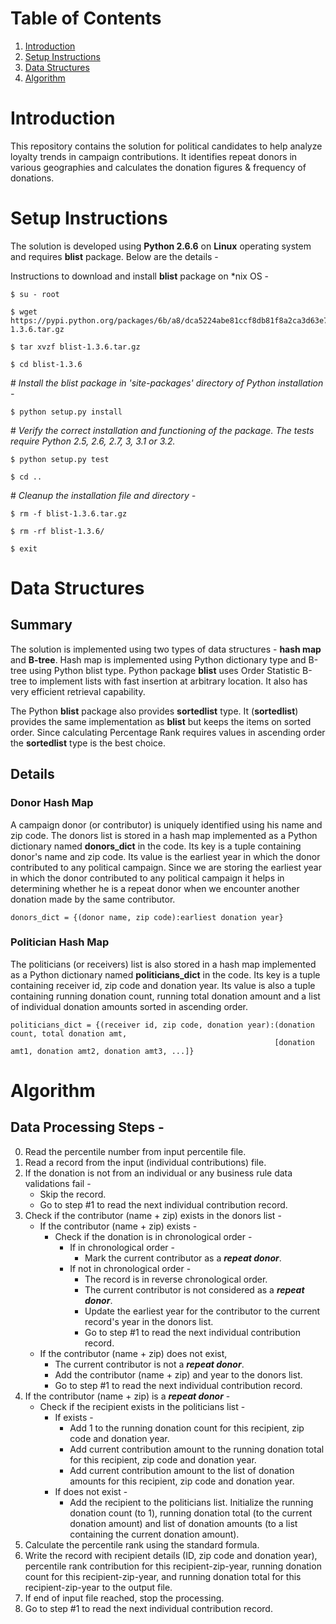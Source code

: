 # Table of Contents
1. [Introduction](README.md#introduction)
1. [Setup Instructions](README.md#setup-instructions)
1. [Data Structures](README.md#data-structures)
1. [Algorithm](README.md#Algorithm)

# Introduction
This repository contains the solution for political candidates to help analyze loyalty trends in campaign contributions. It identifies repeat donors in various geographies and calculates the donation figures & frequency of donations. 

# Setup Instructions
The solution is developed using **Python 2.6.6** on **Linux** operating system and requires **blist** package. Below are the details - 

Instructions to download and install **blist** package on \*nix OS -

```
$ su - root
```

```
$ wget https://pypi.python.org/packages/6b/a8/dca5224abe81ccf8db81f8a2ca3d63e7a5fa7a86adc198d4e268c67ce884/blist-1.3.6.tar.gz
```

```
$ tar xvzf blist-1.3.6.tar.gz
```

```
$ cd blist-1.3.6
```

\# *Install the blist package in 'site-packages' directory of Python installation -*

```
$ python setup.py install
```

\# *Verify the correct installation and functioning of the package. The tests require Python 2.5, 2.6, 2.7, 3, 3.1 or 3.2.*

```
$ python setup.py test
```

```
$ cd ..
```

\# *Cleanup the installation file and directory -*

```
$ rm -f blist-1.3.6.tar.gz 
```

```
$ rm -rf blist-1.3.6/
```

```
$ exit
```


# Data Structures
## Summary
The solution is implemented using two types of data structures - **hash map** and **B-tree**. Hash map is implemented using Python dictionary type and B-tree using Python blist type. Python package **blist** uses Order Statistic B-tree to implement lists with fast insertion at arbitrary location. It also has very efficient retrieval capability. 

The Python **blist** package also provides **sortedlist** type. It (**sortedlist**) provides the same implementation as **blist** but keeps the items on sorted order. Since calculating Percentage Rank requires values in ascending order the **sortedlist** type is the best choice. 

## Details
### Donor Hash Map
A campaign donor (or contributor) is uniquely identified using his name and zip code. The donors list is stored in a hash map implemented as a Python dictionary named **donors\_dict** in the code. Its key is a tuple containing donor's name and zip code. Its value is the earliest year in which the donor contributed to any political campaign. Since we are storing the earliest year in which the donor contributed to any political campaign it helps in determining whether he is a repeat donor when we encounter another donation made by the same contributor. 

```
donors_dict = {(donor name, zip code):earliest donation year}
```

### Politician Hash Map
The politicians (or receivers) list is also stored in a hash map implemented as a Python dictionary named **politicians\_dict** in the code. Its key is a tuple containing receiver id, zip code and donation year. Its value is also a tuple containing running donation count, running total donation amount and a list of individual donation amounts sorted in ascending order. 

```
politicians_dict = {(receiver id, zip code, donation year):(donation count, total donation amt, 
                                                           [donation amt1, donation amt2, donation amt3, ...]}
```

# Algorithm

## Data Processing Steps -

  0) Read the percentile number from input percentile file. 
  1) Read a record from the input (individual contributions) file. 
  2) If the donation is not from an individual or any business rule data validations fail \-
     - Skip the record. 
     - Go to step \#1 to read the next individual contribution record. 
  3) Check if the contributor (name + zip) exists in the donors list \-  
     - If the contributor (name + zip) exists \- 
       - Check if the donation is in chronological order \-
         - If in chronological order \- 
           - Mark the current contributor as a _**repeat donor**_.
         - If not in chronological order \-
           - The record is in reverse chronological order.
           - The current contributor is not considered as a _**repeat donor**_.
           - Update the earliest year for the contributor to the current record's year in the donors list.
           - Go to step \#1 to read the next individual contribution record. 
     - If the contributor (name + zip) does not exist,
       - The current contributor is not a _**repeat donor**_.
       - Add the contributor (name + zip) and year to the donors list.
       - Go to step \#1 to read the next individual contribution record. 
  4) If the contributor (name + zip) is a _**repeat donor**_ \-
     - Check if the recipient exists in the politicians list \-
       - If exists \- 
         - Add 1 to the running donation count for this recipient, zip code and donation year. 
         - Add current contribution amount to the running donation total for this recipient, zip code and donation year. 
         - Add current contribution amount to the list of donation amounts for this recipient, zip code and donation year.
       - If does not exist \-
         - Add the recipient to the politicians list. Initialize the running donation count (to 1), running donation total (to the current donation amount)  and list of donation amounts (to a list containing the current donation amount).  
  5) Calculate the percentile rank using the standard formula. 
  6) Write the record with recipient details (ID, zip code and donation year), percentile rank contribution for this recipient-zip-year, running donation count for this recipient-zip-year, and running donation total for this recipient-zip-year to the output file. 
  7) If end of input file reached, stop the processing.
  8) Go to step \#1 to read the next individual contribution record. 
 
